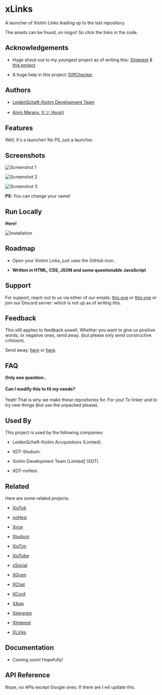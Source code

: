# xLinks

A launcher of Xiotim Links leading up to the last repository.

The assets can be found, on imgur! So click the links in the code.

## Acknowledgements

- Huge shout-out to my youngest project as of writing this: [XInterest](https://github.com/l-xdt/xinterest/) & [this project](https://github.com/l-xdt/xLinks/)

- A huge help in this project: [DiffChecker](https://www.diffchecker.com)

## Authors

- [LeidenSchaft-Xiotim Development Team](https://www.github.com/l-xdt/)

- [Alvin Maranx, II ツ (Avun)](https://github.com/avunii/)

## Features

Well, it's a launcher! No PS, just a launcher.

## Screenshots

![Screenshot 1](Screenshots/Screenshot_1.jpg)

![Screenshot 2](Screenshots/Screenshot_2.jpg)

![Screenshot 3](Screenshots/Screenshot_3.jpg)

**PS:** You can change your name!

## Run Locally

**Here!**

![Installation](Screenshots/install.gif)

## Roadmap

- Open your Xiotim Links, just uses the GitHub icon..

- **Written in HTML, CSS, JSON and some questionable JavaScript**

## Support

For support, reach out to us via either of our emails: [this one](mailto:trowesigames@gmail.com) or [this one](mailto:leidenschaft.tech@hotmail.com) or join our Discord server: which is not up as of writing this.

## Feedback

This still applies to feedback aswell, Whether you want to give us positive words, or negative ones, send away. (but please only send constructive critisism).

Send away: [here](mailto:trowesigames@gmail.com) or [here](mailto:leidenschaft.tech@hotmail.com).

## FAQ

**Only one question..**

#### Can I modify this to fit my needs?

Yeah! That is why we make these repositories for. For you! To tinker and to try new things (but use the unpacked please).

## Used By

This project is used by the following companies:

- LeidenSchaft-Xiotim Accquistions (Limited).

- XDT-Studium.

- Xiotim Development Team [Limited] (XDT).

- XDT-noHesi.

## Related

Here are some related projects:

- [XioTok](https://github.com/l-xdt/xiotok/)

- [noHesi](https://github.com/l-xdt/no-hesi/)

- [Xirox](https://github.com/l-xdt/xirox/)

- [Studium](https://github.com/l-xdt/studium/)

- [XioTim](https://github.com/l-xdt/xiotim/)

- [XioTube](https://github.com/l-xdt/xiotube/)

- [xSocial](https://github.com/l-xdt/xSocial/)

- [XGram](https://github.com/l-xdt/xgram/)

- [XChat](https://github.com/l-xdt/xchat/)

- [XCord](https://github.com/l-xdt/xcord/)

- [XApp](https://github.com/l-xdt/xapp/)

- [Xelegram](https://github.com/l-xdt/xelegram/)

- [XInterest](https://github.com/l-xdt/xInterest/)

- [XLinks](https://github.com/l-xdt/xLinks/)

## Documentation

- Coming soon! Hopefully!

## API Reference

Nope, no APIs except Google ones. If there are I wil update this.
